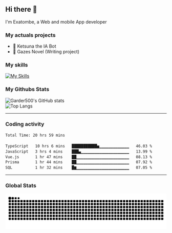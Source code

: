 ## Hi there 👋

I'm Exatombe, a Web and mobile App developer

### My actuals projects 
- 🔭 Ketsuna the IA Bot
- 🌱 Gazes Novel (Writing project)

### My skills

[![My Skills](https://skillicons.dev/icons?i=js,ts,html,bots,css,dotnet,rust,go,firebase,php,nodejs,nextjs,mysql,postgres,prisma,mongodb,vue,react,nuxtjs&perline=5)](https://skillicons.dev)

### My Githubs Stats

<!--- ![Garder 500 stats](https://github-readme-stats.vercel.app/api?username=garder500&show_icons=true&theme=Gradient) -->
![Garder500's GitHub stats](https://github-readme-stats.vercel.app/api?username=exatombe&show_icons=true&theme=material-palenight&include_all_commits=true&custom_title=My%20Github%20Stats)
<br/>
![Top Langs](https://github-readme-stats.vercel.app/api/top-langs/?username=exatombe&theme=material-palenight&layout=compact)

---
### Coding activity

<!--START_SECTION:waka-->

```txt
Total Time: 20 hrs 59 mins

TypeScript   10 hrs 6 mins   ███████████▅▁▁▁▁▁▁▁▁▁▁▁▁▁   46.03 %
JavaScript   3 hrs 4 mins    ███▄▁▁▁▁▁▁▁▁▁▁▁▁▁▁▁▁▁▁▁▁▁   13.99 %
Vue.js       1 hr 47 mins    ██▁▁▁▁▁▁▁▁▁▁▁▁▁▁▁▁▁▁▁▁▁▁▁   08.13 %
Prisma       1 hr 44 mins    ██▁▁▁▁▁▁▁▁▁▁▁▁▁▁▁▁▁▁▁▁▁▁▁   07.92 %
SQL          1 hr 32 mins    █▆▁▁▁▁▁▁▁▁▁▁▁▁▁▁▁▁▁▁▁▁▁▁▁   07.05 %
```

<!--END_SECTION:waka-->

---

### Global Stats 

![Snake.svg](https://github.com/exatombe/exatombe/blob/output/github-contribution-grid-snake.svg)
